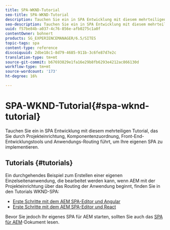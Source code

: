 ```yaml
---
title: SPA-WKND-Tutorial
seo-title: SPA-WKND-Tutorial
description: Tauchen Sie ein in SPA Entwicklung mit diesem mehrteiligen Tutorial, das Sie durch Projekteinrichtung, Komponentenzuordnung, Front-End-Entwicklungstools und Anwendungs-Routing führt, um Ihre eigenen SPA zu implementieren.
seo-description: Tauchen Sie ein in SPA Entwicklung mit diesem mehrteiligen Tutorial, das Sie durch Projekteinrichtung, Komponentenzuordnung, Front-End-Entwicklungstools und Anwendungs-Routing führt, um Ihre eigenen SPA zu implementieren.
uuid: f57be84b-a037-4c76-856e-afb0275c1a0f
contentOwner: bohnert
products: SG_EXPERIENCEMANAGER/6.5/SITES
topic-tags: spa
content-type: reference
discoiquuid: 2dbe18c1-8d79-4685-911b-3c6fe87d7e2c
translation-type: tm+mt
source-git-commit: b67693829e1fa16e29b8fb6293e4212ac866130d
workflow-type: tm+mt
source-wordcount: '173'
ht-degree: 16%

---
```



# SPA-WKND-Tutorial{#spa-wknd-tutorial}

Tauchen Sie ein in SPA Entwicklung mit diesem mehrteiligen Tutorial, das Sie durch Projekteinrichtung, Komponentenzuordnung, Front-End-Entwicklungstools und Anwendungs-Routing führt, um Ihre eigenen SPA zu implementieren.

## Tutorials {#tutorials}

Ein durchgehendes Beispiel zum Erstellen einer eigenen Einzelseitenanwendung, die bearbeitet werden kann, wenn AEM mit der Projekteinrichtung über das Routing der Anwendung beginnt, finden Sie in den Tutorials WKND-SPA:

* [Erste Schritte mit dem AEM SPA-Editor und Angular](https://docs.adobe.com/content/help/en/experience-manager-learn/spa-angular-tutorial/overview.html)
* [Erste Schritte mit dem AEM SPA-Editor und React](https://docs.adobe.com/content/help/en/experience-manager-learn/spa-react-tutorial/overview.html)

Bevor Sie jedoch Ihr eigenes SPA für AEM starten, sollten Sie auch das [SPA für AEM](/help/sites-developing/spa-architecture.md)-Dokument lesen.

